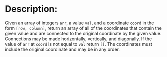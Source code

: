 # Description:

Given an array of integers `arr`, a value `val`, and a coordinate `coord` in the form `[row, column]`, return an array of all of the coordinates that contain the given value and are connected to the original coordinate by the given value. Connections may be made horizontally, vertically, and diagonally. If the value of `arr` at `coord` is not equal to `val` return `[]`. The coordinates must include the original coordinate and may be in any order.
